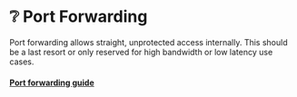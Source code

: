 # ❔ Port Forwarding

Port forwarding allows straight, unprotected access internally. This should be a last resort or only reserved for high bandwidth or low latency use cases.

#### [Port forwarding guide](https://www.purevpn.com/au/blog/udm-pro-port-forwarding-guide/)
